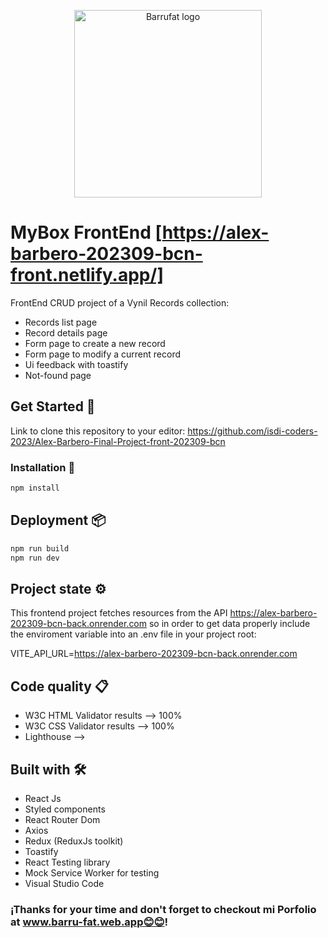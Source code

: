 <p align="center"><a href="https://barru-fat.web.app/" target="_blank" rel="noopener noreferrer"><img width="300" src="https://barru-fat.web.app/logo1barru.png" alt="Barrufat logo"></a></p>

# MyBox FrontEnd [https://alex-barbero-202309-bcn-front.netlify.app/]

FrontEnd CRUD project of a Vynil Records collection:

- Records list page
- Record details page
- Form page to create a new record
- Form page to modify a current record
- Ui feedback with toastify
- Not-found page

## Get Started 🚀

Link to clone this repository to your editor:
https://github.com/isdi-coders-2023/Alex-Barbero-Final-Project-front-202309-bcn

### Installation 🔧

```bash
npm install
```

## Deployment 📦

```bash
npm run build
npm run dev
```

## Project state ⚙️

This frontend project fetches resources from the API https://alex-barbero-202309-bcn-back.onrender.com so in order to get data properly include the enviroment variable into an .env file in your project root:

VITE_API_URL=https://alex-barbero-202309-bcn-back.onrender.com

## Code quality 📋

- W3C HTML Validator results --> 100%
- W3C CSS Validator results --> 100%
- Lighthouse -->

## Built with 🛠️

- React Js
- Styled components
- React Router Dom
- Axios
- Redux (ReduxJs toolkit)
- Toastify
- React Testing library
- Mock Service Worker for testing
- Visual Studio Code

### ¡Thanks for your time and don't forget to checkout mi Porfolio at www.barru-fat.web.app😊😊!
